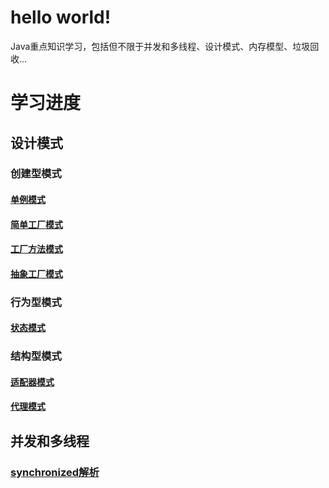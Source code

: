 # hello world!

Java重点知识学习，包括但不限于并发和多线程、设计模式、内存模型、垃圾回收...

# 学习进度

## 设计模式

### 创建型模式

#### [单例模式](docs/设计模式/创建型/单例模式.md)

#### [简单工厂模式](docs/设计模式/创建型/简单工厂模式.md)

#### [工厂方法模式](docs/设计模式/创建型/工厂方法模式.md)

#### [抽象工厂模式](docs/设计模式/创建型/抽象工厂模式.md)

### 行为型模式

#### [状态模式](docs/设计模式/行为型/状态模式.md)

### 结构型模式

#### [适配器模式](docs/设计模式/结构型/适配器模式.md)

#### [代理模式](docs/设计模式/结构型/代理模式.md)

## 并发和多线程

### [synchronized解析](docs/并发和多线程/synchronized解析.md)
